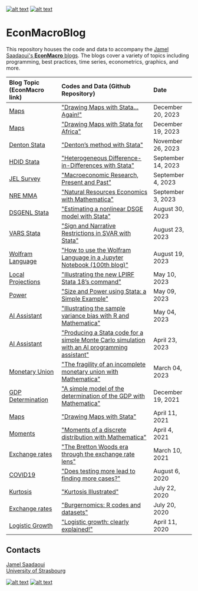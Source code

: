 [![alt text][1.1]][1]
[![alt text][2.1]][2]

# EconMacroBlog
This repository houses the code and data to accompany the [Jamel Saadaoui's **EconMacro** blogs](https://www.jamelsaadaoui.com/).  The blogs cover a variety of topics including programming, best practices, time series, econometrics, graphics, and more.

|Blog Topic (EconMacro link) |Codes and Data (Github Repository)|Date|
|:----|:----|:----|
|[Maps](https://www.jamelsaadaoui.com/drawing-maps-with-stata-again/)| ["Drawing Maps with Stata… Again!"](https://github.com/JamelSaadaoui/EconMacroBlog/tree/main/Maps_Again) | December 20, 2023|
|[Maps](https://www.jamelsaadaoui.com/drawing-maps-with-stata-for-africa/)| ["Drawing Maps with Stata for Africa"](https://github.com/JamelSaadaoui/EconMacroBlog/tree/main/Drawing%20Maps%20with%20Stata%20for%20Africa) | December 19, 2023|
|[Denton Stata](https://www.jamelsaadaoui.com/dentons-method-with-stata/)| ["Denton’s method with Stata"](https://github.com/JamelSaadaoui/EconMacroBlog/tree/main/Dentons_method_with_Stata) | November 26, 2023|
|[HDID Stata](https://www.jamelsaadaoui.com/heterogeneous-difference-in-differences-with-stata/)| ["Heterogeneous Difference-in-Differences with Stata"](https://github.com/JamelSaadaoui/EconMacroBlog/tree/main/Heterogeneous%20Difference-in-Differences%20with%20Stata) | September 14, 2023|
|[JEL Survey](https://www.jamelsaadaoui.com/macroeconomic-research-present-and-past/)| ["Macroeconomic Research, Present and Past"](https://github.com/JamelSaadaoui/EconMacroBlog/tree/main/Macroeconomic%20Research%2C%20Present%20and%20Past) | September 4, 2023|
|[NRE MMA](https://www.jamelsaadaoui.com/natural-resources-economics-with-mathematica/)| ["Natural Resources Economics with Mathematica"](https://github.com/JamelSaadaoui/EconMacroBlog/tree/main/Natural%20Resources%20Economics%20with%20Mathematica) | September 3, 2023|
|[DSGENL Stata](https://www.jamelsaadaoui.com/estimating-a-nonlinear-dsge-model-with-stata/)| ["Estimating a nonlinear DSGE model with Stata"](https://github.com/JamelSaadaoui/EconMacroBlog/tree/main/Estimating%20a%20nonlinear%20DSGE%20model%20with%20Stata) | August 30, 2023|
|[VARS Stata](https://www.jamelsaadaoui.com/sign-and-narrative-restrictions-in-svar-with-stata/)|["Sign and Narrative Restrictions in SVAR with Stata"](https://github.com/JamelSaadaoui/EconMacroBlog/tree/main/Sign%20and%20Narrative%20Restrictions%20in%20SVAR%20with%20Stata) | August 23, 2023|
|[Wolfram Language](https://www.jamelsaadaoui.com/how-to-use-the-wolfram-language-in-a-jupyter-notebook-100th-blog/)|["How to use the Wolfram Language in a Jupyter Notebook (100th blog)"](https://github.com/JamelSaadaoui/EconMacroBlog/tree/main/How%20to%20use%20the%20Wolfram%20Language%20in%20a%20Jupyter%20Notebook%20(100th%20blog)) | August 19, 2023|
|[Local Projections](https://www.jamelsaadaoui.com/illustrating-the-new-lpirf-stata-18s-command/)|["Illustrating the new LPIRF Stata 18’s command"](https://github.com/JamelSaadaoui/EconMacroBlog/tree/main/Illustrating%20the%20new%20LPIRF%20Stata%2018s%20command) | May 10, 2023|
|[Power](https://www.jamelsaadaoui.com/size-and-power-using-stata-a-simple-example/)|["Size and Power using Stata: a Simple Example"](https://github.com/JamelSaadaoui/EconMacroBlog/tree/main/Size%20and%20Power%20using%20Stata%20a%20Simple%20Example) | May 09, 2023|
|[AI Assistant](https://www.jamelsaadaoui.com/illustrating-the-sample-variance-bias-with-r-and-mathematica/)|["Illustrating the sample variance bias with R and Mathematica"](https://github.com/JamelSaadaoui/EconMacroBlog/tree/main/Illustrating%20the%20sample%20variance%20bias%20with%20R%20and%20Mathematica) | May 04, 2023|
|[AI Assistant](https://www.jamelsaadaoui.com/producing-a-stata-code-for-a-simple-monte-carlo-simulation-with-an-ai-programming-assistant/)|["Producing a Stata code for a simple Monte Carlo simulation with an AI programming assistant"](https://github.com/JamelSaadaoui/EconMacroBlog/tree/main/Producing%20a%20Stata%20code%20for%20a%20simple%20Monte%20Carlo%20simulation%20with%20an%20AI%20programming%20assistant) | April 23, 2023|
|[Monetary Union](https://www.jamelsaadaoui.com/the-fragility-of-an-incomplete-monetary-union/)|["The fragility of an incomplete monetary union with Mathematica"](https://github.com/JamelSaadaoui/EconMacroBlog/tree/main/The%20fragility%20of%20an%20incomplete%20monetary%20union%20with%20Mathematica) | March 04, 2023|
|[GDP Determination](https://www.jamelsaadaoui.com/a-simple-model-of-the-determination-of-the-gdp-with-mathematica/)|["A simple model of the determination of the GDP with Mathematica"](https://github.com/JamelSaadaoui/EconMacroBlog/tree/main/A%20simple%20model%20of%20the%20determination%20of%20the%20GDP%20with%20Mathematica) | December 19, 2021|
|[Maps](https://www.jamelsaadaoui.com/drawing-maps-with-stata/)|["Drawing Maps with Stata"](https://github.com/JamelSaadaoui/EconMacroBlog/tree/main/Drawing%20Maps%20with%20Stata) | April 11, 2021|
|[Moments](https://www.jamelsaadaoui.com/moments-of-a-discrete-distribution-with-mathematica/)|["Moments of a discrete distribution with Mathematica"](https://github.com/JamelSaadaoui/EconMacroBlog/tree/main/Moments%20of%20a%20discrete%20distribution%20with%20Mathematica) | April 4, 2021|
|[Exchange rates](https://www.jamelsaadaoui.com/the-bretton-woods-era-through-the-exchange-rate-lens/)|["The Bretton Woods era through the exchange rate lens"](https://github.com/JamelSaadaoui/EconMacroBlog/tree/main/The%20Bretton%20Woods%20era%20through%20the%20exchange%20rate%20lens) | March 10, 2021|
|[COVID19](https://www.jamelsaadaoui.com/does-testing-more-lead-to-finding-more-cases/)|["Does testing more lead to finding more cases?"](https://github.com/JamelSaadaoui/EconMacroBlog/tree/main/Does%20testing%20more%20lead%20to%20finding%20more%20cases) | August 6, 2020|
|[Kurtosis](https://www.jamelsaadaoui.com/kurtosis-illustrated/)|["Kurtosis Illustrated"](https://github.com/JamelSaadaoui/EconMacroBlog/tree/main/Kurtosis%20Illustrated) | July 22, 2020|
|[Exchange rates](https://www.jamelsaadaoui.com/burgernomics-r-codes-and-datasets/)|["Burgernomics: R codes and datasets"](https://github.com/JamelSaadaoui/EconMacroBlog/tree/main/Burgernomics%20R%20codes%20and%20datasets) | July 20, 2020|
|[Logistic Growth](https://www.jamelsaadaoui.com/logistic-growth-clearly-explained/)|["Logistic growth: clearly explained!"](https://github.com/JamelSaadaoui/EconMacroBlog/tree/main/Logistic%20growth%20clearly%20explained) | April 11, 2020|




<!-- Please don't remove this: Grab your social icons from https://github.com/carlsednaoui/gitsocial -->

<!-- display the social media buttons in your README -->

## Contacts
[Jamel Saadaoui](mailto:jamelsaadaoui@gmail.com)  
[University of Strasbourg](https://www.jamelsaadaoui.com/)

[![alt text][1.1]][1]
[![alt text][2.1]][2]


<!-- links to social media icons -->
<!-- no need to change these -->

<!-- icons with padding -->

[1.1]: https://cdn.aptech.com/www/uploads/2019/02/li.png
[2.1]: https://cdn.aptech.com/www/uploads/2019/02/gh.png


<!-- links to your social media accounts -->
<!-- update these accordingly -->

[1]: https://www.linkedin.com/in/jamel-saadaoui-7979461a5/
[2]: https://github.com/JamelSaadaoui

<!-- Please don't remove this: Grab your social icons from https://github.com/carlsednaoui/gitsocial -->
